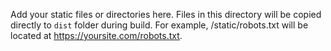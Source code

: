 Add your static files or directories here. Files in this directory will be copied directly to `dist` folder during build. For example, /static/robots.txt will be located at https://yoursite.com/robots.txt.
